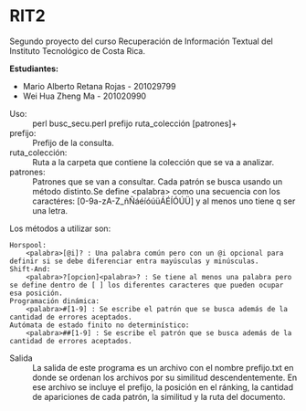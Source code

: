 RIT2
====

Segundo proyecto del curso Recuperación de Información Textual del Instituto Tecnológico de Costa Rica.

<b>Estudiantes:</b>
* Mario Alberto Retana Rojas - 201029799
* Wei Hua Zheng Ma - 201020990

<dl>
        <dt>Uso:</dt>
        <dd>perl busc_secu.perl prefijo ruta_colección [patrones]+</dd>
        <dt>prefijo:</dt>
	<dd>Prefijo de la consulta.</dd>
        <dt>ruta_colección:</dt>
	<dd>Ruta a la carpeta que contiene la colección que se va a analizar.</dd>
        <dt>patrones:</dt>
	<dd>Patrones que se van a consultar. Cada patrón se busca usando un método distinto.Se define &#60palabra> como una secuencia con los caractéres: [0-9a-zA-Z_ñÑáéíóúüÁÉÍÓÚÜ] y al menos uno tiene q ser una letra.</dd>
</dl>
Los métodos a utilizar son:
	
	Horspool:
		<palabra>[@i]? : Una palabra común pero con un @i opcional para definir si se debe diferenciar entra mayúsculas y minúsculas.
	Shift-And:
		<palabra>?[opcion]<palabra>? : Se tiene al menos una palabra pero se define dentro de [ ] los diferentes caracteres que pueden ocupar esa posición.
	Programación dinámica:
		<palabra>#[1-9] : Se escribe el patrón que se busca además de la cantidad de errores aceptados.
	Autómata de estado finito no determinístico:
		<palabra>##[1-9] : Se escribe el patrón que se busca además de la cantidad de errores aceptados.
<dl>
        <dt>Salida</dt>
        <dd>La salida de este programa es un archivo con el nombre prefijo.txt en donde se ordenan los archivos por su similitud descendentemente. En ese archivo se incluye el prefijo, la posición en el ránking, la cantidad de apariciones de cada patrón, la similitud y la ruta del documento.</dd>
</dl>
